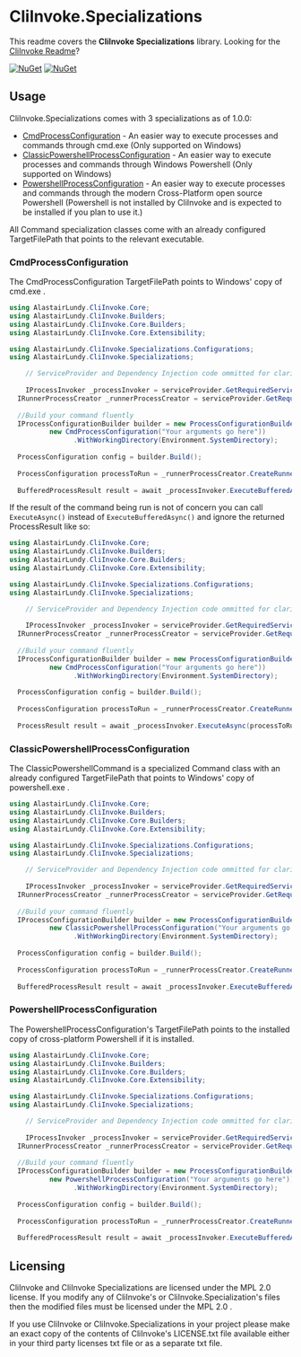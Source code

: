 # CliInvoke.Specializations
This readme covers the **CliInvoke Specializations** library. Looking for the [CliInvoke Readme](https://github.com/alastairlundy/CliInvoke/blob/main/README.md)?

[![NuGet](https://img.shields.io/nuget/v/AlastairLundy.CliInvoke.Specializations.svg)](https://www.nuget.org/packages/AlastairLundy.CliInvoke.Specializations/)
[![NuGet](https://img.shields.io/nuget/dt/AlastairLundy.CliInvoke.Specializations.svg)](https://www.nuget.org/packages/AlastairLundy.CliInvoke.Specializations/)

## Usage
CliInvoke.Specializations comes with 3 specializations as of 1.0.0: 
- [CmdProcessConfiguration](#cmdprocessconfiguration) - An easier way to execute processes and commands through cmd.exe (Only supported on Windows)
- [ClassicPowershellProcessConfiguration](#classicpowershellprocessconfiguration) - An easier way to execute processes and commands through Windows Powershell (Only supported on Windows)
- [PowershellProcessConfiguration](#powershellprocessconfiguration) - An easier way to execute processes and commands through the modern Cross-Platform open source Powershell (Powershell is not installed by CliInvoke and is expected to be installed if you plan to use it.)

All Command specialization classes come with an already configured TargetFilePath that points to the relevant executable.

### CmdProcessConfiguration
The CmdProcessConfiguration TargetFilePath points to Windows' copy of cmd.exe .

```csharp
using AlastairLundy.CliInvoke.Core;
using AlastairLundy.CliInvoke.Builders;
using AlastairLundy.CliInvoke.Core.Builders;
using AlastairLundy.CliInvoke.Core.Extensibility;

using AlastairLundy.CliInvoke.Specializations.Configurations;
using AlastairLundy.CliInvoke.Specializations;

    // ServiceProvider and Dependency Injection code ommitted for clarity
    
    IProcessInvoker _processInvoker = serviceProvider.GetRequiredService<IProcessInvoker>();
  IRunnerProcessCreator _runnerProcessCreator = serviceProvider.GetRequiredService<IRunnerProcessCreator>();
  
  //Build your command fluently
  IProcessConfigurationBuilder builder = new ProcessConfigurationBuilder(
          new CmdProcessConfiguration("Your arguments go here"))
                .WithWorkingDirectory(Environment.SystemDirectory);
  
  ProcessConfiguration config = builder.Build();
  
  ProcessConfiguration processToRun = _runnerProcessCreator.CreateRunnerProcess(config);
  
  BufferedProcessResult result = await _processInvoker.ExecuteBufferedAsync(processToRun);
```

If the result of the command being run is not of concern you can call ``ExecuteAsync()`` instead of ``ExecuteBufferedAsync()`` and ignore the returned ProcessResult like so:
```csharp
using AlastairLundy.CliInvoke.Core;
using AlastairLundy.CliInvoke.Builders;
using AlastairLundy.CliInvoke.Core.Builders;
using AlastairLundy.CliInvoke.Core.Extensibility;

using AlastairLundy.CliInvoke.Specializations.Configurations;
using AlastairLundy.CliInvoke.Specializations;

    // ServiceProvider and Dependency Injection code ommitted for clarity
    
    IProcessInvoker _processInvoker = serviceProvider.GetRequiredService<IProcessInvoker>();
  IRunnerProcessCreator _runnerProcessCreator = serviceProvider.GetRequiredService<IRunnerProcessCreator>();
  
  //Build your command fluently
  IProcessConfigurationBuilder builder = new ProcessConfigurationBuilder(
          new CmdProcessConfiguration("Your arguments go here"))
                .WithWorkingDirectory(Environment.SystemDirectory);
  
  ProcessConfiguration config = builder.Build();
  
  ProcessConfiguration processToRun = _runnerProcessCreator.CreateRunnerProcess(config);
  
  ProcessResult result = await _processInvoker.ExecuteAsync(processToRun);
```

### ClassicPowershellProcessConfiguration
The ClassicPowershellCommand is a specialized Command class with an already configured TargetFilePath that points to Windows' copy of powershell.exe .

```csharp
using AlastairLundy.CliInvoke.Core;
using AlastairLundy.CliInvoke.Builders;
using AlastairLundy.CliInvoke.Core.Builders;
using AlastairLundy.CliInvoke.Core.Extensibility;

using AlastairLundy.CliInvoke.Specializations.Configurations;
using AlastairLundy.CliInvoke.Specializations;

    // ServiceProvider and Dependency Injection code ommitted for clarity
    
    IProcessInvoker _processInvoker = serviceProvider.GetRequiredService<IProcessInvoker>();
  IRunnerProcessCreator _runnerProcessCreator = serviceProvider.GetRequiredService<IRunnerProcessCreator>();
  
  //Build your command fluently
  IProcessConfigurationBuilder builder = new ProcessConfigurationBuilder(
          new ClassicPowershellProcessConfiguration("Your arguments go here"))
                .WithWorkingDirectory(Environment.SystemDirectory);
  
  ProcessConfiguration config = builder.Build();
  
  ProcessConfiguration processToRun = _runnerProcessCreator.CreateRunnerProcess(config);
  
  BufferedProcessResult result = await _processInvoker.ExecuteBufferedAsync(processToRun);
```

### PowershellProcessConfiguration
The PowershellProcessConfiguration's TargetFilePath points to the installed copy of cross-platform Powershell if it is installed.

```csharp
using AlastairLundy.CliInvoke.Core;
using AlastairLundy.CliInvoke.Builders;
using AlastairLundy.CliInvoke.Core.Builders;
using AlastairLundy.CliInvoke.Core.Extensibility;

using AlastairLundy.CliInvoke.Specializations.Configurations;
using AlastairLundy.CliInvoke.Specializations;

    // ServiceProvider and Dependency Injection code ommitted for clarity
    
    IProcessInvoker _processInvoker = serviceProvider.GetRequiredService<IProcessInvoker>();
  IRunnerProcessCreator _runnerProcessCreator = serviceProvider.GetRequiredService<IRunnerProcessCreator>();
  
  //Build your command fluently
  IProcessConfigurationBuilder builder = new ProcessConfigurationBuilder(
          new PowershellProcessConfiguration("Your arguments go here"))
                .WithWorkingDirectory(Environment.SystemDirectory);
  
  ProcessConfiguration config = builder.Build();
  
  ProcessConfiguration processToRun = _runnerProcessCreator.CreateRunnerProcess(config);
  
  BufferedProcessResult result = await _processInvoker.ExecuteBufferedAsync(processToRun);
```

## Licensing
CliInvoke and CliInvoke Specializations are licensed under the MPL 2.0 license. If you modify any of CliInvoke's or CliInvoke.Specialization's files then the modified files must be licensed under the MPL 2.0 .

If you use CliInvoke or CliInvoke.Specializations in your project please make an exact copy of the contents of CliInvoke's LICENSE.txt file available either in your third party licenses txt file or as a separate txt file.
